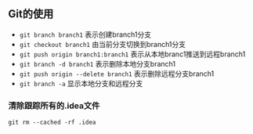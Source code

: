## Git的使用
* `git branch branch1`
表示创建branch1分支  
* `git checkout branch1` 
由当前分支切换到branch1分支  
* `git push origin branch1:branch1` 
 表示从本地branc1推送到远程branch1  
* `git branch -d branch1` 
 表示删除本地分支branch1  
* `git push origin --delete branch1` 
表示删除远程分支branch1  
* `git branch -a` 
显示本地分支和远程分支
### 清除跟踪所有的.idea文件
```
git rm --cached -rf .idea
```
